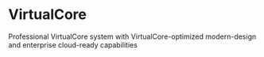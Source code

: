 # VirtualCore
Professional VirtualCore system with VirtualCore-optimized modern-design and enterprise cloud-ready capabilities
